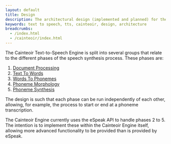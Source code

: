 ```yaml
---
layout: default
title: Design
description: The architectural design (implemented and planned) for the Cainteoir Text-to-Speech Engine.
keywords: text to speech, tts, cainteoir, design, architecture
breadcrumbs:
  - /index.html
  - /cainteoir/index.html
---
```


The Cainteoir Text-to-Speech Engine is split into several groups that relate to
the different phases of the speech synthesis process. These phases are:

1.  [Document Processing](document-processing)
2.  [Text To Words](text-to-words)
3.  [Words To Phonemes](words-to-phonemes)
4.  [Phoneme Morphology](phoneme-morphology)
5.  [Phoneme Synthesis](phoneme-synthesis)

The design is such that each phase can be run independently of each other,
allowing, for example, the process to start or end at a phoneme transcription.

The Cainteoir Engine currently uses the eSpeak API to handle phases 2 to 5. The
intention is to implement these within the Cainteoir Engine itself, allowing more
advanced functionality to be provided than is provided by eSpeak.
